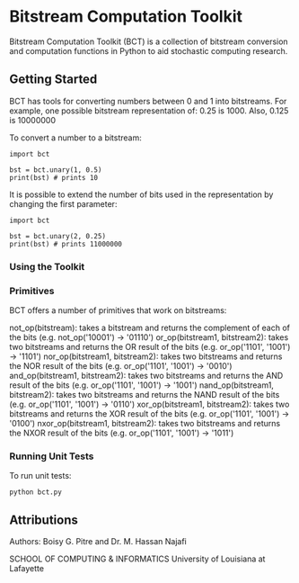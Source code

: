 # Bitstream Computation Toolkit

Bitstream Computation Toolkit (BCT) is a collection of bitstream conversion and computation functions in Python to aid stochastic computing research.

## Getting Started

BCT has tools for converting numbers between 0 and 1 into bitstreams. For example, one possible bitstream representation of: 0.25 is 1000. Also, 0.125 is 10000000
  
To convert a number to a bitstream:

```
import bct

bst = bct.unary(1, 0.5)
print(bst) # prints 10
```
 
It is possible to extend the number of bits used in the representation by changing the first parameter:

```
import bct

bst = bct.unary(2, 0.25)
print(bst) # prints 11000000
```

### Using the Toolkit

### Primitives
BCT offers a number of primitives that work on bitstreams:

not_op(bitstream): takes a bitstream and returns the complement of each of the bits (e.g. not_op('10001') -> '01110')
or_op(bitstream1, bitstream2): takes two bitstreams and returns the OR result of the bits (e.g. or_op('1101', '1001') -> '1101')
nor_op(bitstream1, bitstream2): takes two bitstreams and returns the NOR result of the bits (e.g. or_op('1101', '1001') -> '0010')
and_op(bitstream1, bitstream2): takes two bitstreams and returns the AND result of the bits (e.g. or_op('1101', '1001') -> '1001')
nand_op(bitstream1, bitstream2): takes two bitstreams and returns the NAND result of the bits (e.g. or_op('1101', '1001') -> '0110')
xor_op(bitstream1, bitstream2): takes two bitstreams and returns the XOR result of the bits (e.g. or_op('1101', '1001') -> '0100')
nxor_op(bitstream1, bitstream2): takes two bitstreams and returns the NXOR result of the bits (e.g. or_op('1101', '1001') -> '1011')

### Running Unit Tests
To run unit tests:

```python bct.py```

## Attributions

Authors: Boisy G. Pitre and Dr. M. Hassan Najafi

SCHOOL OF COMPUTING & INFORMATICS
University of Louisiana at Lafayette
